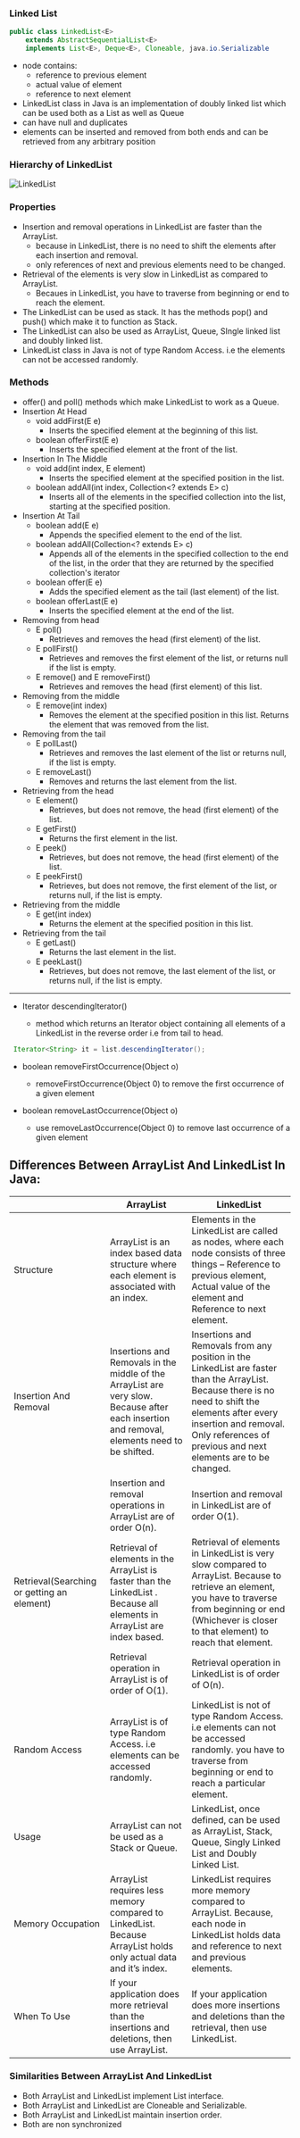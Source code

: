 ### Linked List
```java
public class LinkedList<E>
    extends AbstractSequentialList<E>
    implements List<E>, Deque<E>, Cloneable, java.io.Serializable
```
- node contains:
    - reference to previous element
    - actual value of element
    - reference to next element
- LinkedList class in Java is an implementation of doubly linked list which can be used both as a List as well as Queue
- can have null and duplicates
- elements can be inserted and removed from both ends and can be retrieved from any arbitrary position

### Hierarchy of LinkedList
![LinkedList](linkedList.png)

### Properties
- Insertion and removal operations in LinkedList are faster than the ArrayList.
    - because in LinkedList, there is no need to shift the elements after each insertion and removal.
    - only references of next and previous elements need to be changed.
- Retrieval of the elements is very slow in LinkedList as compared to ArrayList.
    - Becaues in LinkedList, you have to traverse from beginning or end to reach the element.
- The LinkedList can be used as stack. It has the methods pop() and push() which make it to function as Stack.
- The LinkedList can also be used as ArrayList, Queue, SIngle linked list and doubly linked list.
- LinkedList class in Java is not of type Random Access. i.e the elements can not be accessed randomly. 

### Methods
- offer() and poll() methods which make LinkedList to work as a Queue.
- Insertion At Head
    - void addFirst(E e)
        - Inserts the specified element at the beginning of this list.
    - boolean offerFirst(E e)
        - Inserts the specified element at the front of the list.
- Insertion In The Middle
    - void add(int index, E element)
        - Inserts the specified element at the specified position in the list.
    - boolean addAll(int index, Collection<? extends E> c) 
        - Inserts all of the elements in the specified collection into the list, starting at the specified position.
- Insertion At Tail
    - boolean add(E e)
        - Appends the specified element to the end of the list.
    - boolean addAll(Collection<? extends E> c)
        - Appends all of the elements in the specified collection to the end of the list, in the order that they are returned by the specified collection's iterator
    - boolean offer(E e)
        - Adds the specified element as the tail (last element) of the list.
    - boolean offerLast(E e)
        - Inserts the specified element at the end of the list.
- Removing from head
    - E poll()
        - Retrieves and removes the head (first element) of the list. 
    - E pollFirst() 
        - Retrieves and removes the first element of the list, or returns null if the list is empty.
    - E remove() and E removeFirst()
        - Retrieves and removes the head (first element) of this list.
- Removing from the middle
    - E remove(int index)
        - Removes the element at the specified position in this list. Returns the element that was removed from the list.
- Removing from the tail
    - E pollLast() 
        - Retrieves and removes the last element of the list or returns null, if the list is empty.
    - E removeLast()
        - Removes and returns the last element from the list.
- Retrieving from the head
    - E element() 
        - Retrieves, but does not remove, the head (first element) of the list.
    - E getFirst()
        - Returns the first element in the list.
    - E peek()
        - Retrieves, but does not remove, the head (first element) of the list.
    - E peekFirst()
        - Retrieves, but does not remove, the first element of the list, or returns null, if the list is empty.
- Retrieving from the middle
    - E get(int index)
        - Returns the element at the specified position in this list.
- Retrieving from the tail
    - E getLast()
        - Returns the last element in the list.
    - E peekLast()
        - Retrieves, but does not remove, the last element of the list, or returns null, if the list is empty.

---
- Iterator<E> descendingIterator() 
    - method which returns an Iterator object containing all elements of a LinkedList in the reverse order i.e from tail to head.
```java
 Iterator<String> it = list.descendingIterator();
```
- boolean removeFirstOccurrence(Object o)
    - removeFirstOccurrence(Object 0) to remove the first occurrence of a given element 

- boolean removeLastOccurrence(Object o) 
    - use removeLastOccurrence(Object 0) to remove last occurrence of a given element 


## Differences Between ArrayList And LinkedList In Java:

|                                            | ArrayList                                                                                                                                    | LinkedList                                                                                                                                                                                                                                    |
|--------------------------------------------|----------------------------------------------------------------------------------------------------------------------------------------------|-----------------------------------------------------------------------------------------------------------------------------------------------------------------------------------------------------------------------------------------------|
| Structure                                  | ArrayList is an index based data structure where each element is associated with an index.                                                   | Elements in the LinkedList are called as nodes, where each node consists of three things – Reference to previous element, Actual value of the element and Reference to next element.                                                          |
| Insertion And Removal                      | Insertions and Removals in the middle of the ArrayList are very slow. Because after each insertion and removal, elements need to be shifted. | Insertions and Removals from any position in the LinkedList are faster than the ArrayList. Because there is no need to shift the elements after every insertion and removal. Only references of previous and next elements are to be changed. |
|                                            | Insertion and removal operations in ArrayList are of order O(n).                                                                             | Insertion and removal in LinkedList are of order O(1).                                                                                                                                                                                        |
| Retrieval(Searching or getting an element) | Retrieval of elements in the ArrayList is faster than the LinkedList . Because all elements in ArrayList are index based.                    | Retrieval of elements in LinkedList is very slow compared to ArrayList. Because to retrieve an element, you have to traverse from beginning or end (Whichever is closer to that element) to reach that element.                               |
|                                            | Retrieval operation in ArrayList is of order of O(1).                                                                                        | Retrieval operation in LinkedList is of order of O(n).                                                                                                                                                                                        |
| Random Access                              | ArrayList is of type Random Access. i.e elements can be accessed randomly.                                                                   | LinkedList is not of type Random Access. i.e elements can not be accessed randomly. you have to traverse from beginning or end to reach a particular element.                                                                                 |
| Usage                                      | ArrayList can not be used as a Stack or Queue.                                                                                               | LinkedList, once defined, can be used as ArrayList, Stack, Queue, Singly Linked List and Doubly Linked List.                                                                                                                                  |
| Memory Occupation                          | ArrayList requires less memory compared to LinkedList. Because ArrayList holds only actual data and it’s index.                              | LinkedList requires more memory compared to ArrayList. Because, each node in LinkedList holds data and reference to next and previous elements.                                                                                               |
| When To Use                                | If your application does more retrieval than the insertions and deletions, then use ArrayList.                                               | If your application does more insertions and deletions than the retrieval, then use LinkedList.                                                                                                                                               |
### Similarities Between ArrayList And LinkedList
- Both ArrayList and LinkedList implement List interface.
- Both ArrayList and LinkedList are Cloneable and Serializable.
- Both ArrayList and LinkedList maintain insertion order.
- Both are non synchronized